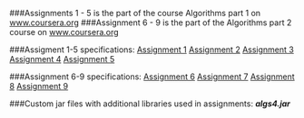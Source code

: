 ###Assignments 1 - 5 is the part of the course Algorithms part 1 on www.coursera.org
###Assignment 6 - 9 is the part of the Algorithms part 2 course on www.coursera.org

###Assigment 1-5 specifications:
 [Assignment 1](http://coursera.cs.princeton.edu/algs4/assignments/percolation.html)
 [Assignment 2](http://coursera.cs.princeton.edu/algs4/assignments/queues.html)
 [Assignment 3](http://coursera.cs.princeton.edu/algs4/assignments/collinear.html)
 [Assignment 4](http://coursera.cs.princeton.edu/algs4/assignments/8puzzle.html)
 [Assignment 5](http://coursera.cs.princeton.edu/algs4/assignments/kdtree.html)

###Assignment 6-9 specifications:
 [Assignment 6](http://coursera.cs.princeton.edu/algs4/assignments/wordnet.html)
 [Assignment 7](http://coursera.cs.princeton.edu/algs4/assignments/seam.html)
 [Assignment 8](http://coursera.cs.princeton.edu/algs4/assignments/baseball.html)
 [Assignment 9](http://coursera.cs.princeton.edu/algs4/assignments/boggle.html)

###Custom jar files with additional libraries used in assignments:
***algs4.jar***

